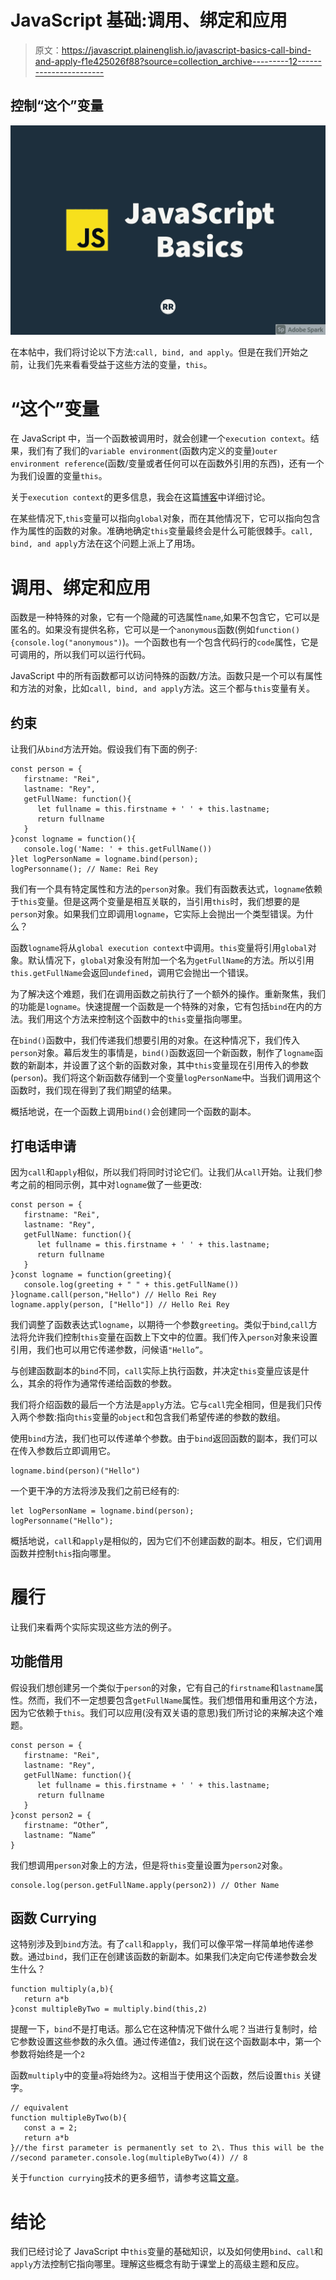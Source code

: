 # JavaScript 基础:调用、绑定和应用

> 原文：<https://javascript.plainenglish.io/javascript-basics-call-bind-and-apply-f1e425026f88?source=collection_archive---------12----------------------->

## 控制“这个”变量

![](img/18d2950415592062e240cdd6897f79f0.png)

在本帖中，我们将讨论以下方法:`call, bind, and apply`。但是在我们开始之前，让我们先来看看受益于这些方法的变量，`this`。

# “这个”变量

在 JavaScript 中，当一个函数被调用时，就会创建一个`execution context`。结果，我们有了我们的`variable environment`(函数内定义的变量)`outer environment reference`(函数/变量或者任何可以在函数外引用的东西)，还有一个为我们设置的变量`this`。

关于`execution context`的更多信息，我会在这篇[博客](https://medium.com/javascript-in-plain-english/javascript-basics-execution-context-bd79ede1ccdd)中详细讨论。

在某些情况下,`this`变量可以指向`global`对象，而在其他情况下，它可以指向包含作为属性的函数的对象。准确地确定`this`变量最终会是什么可能很棘手。`call, bind, and apply`方法在这个问题上派上了用场。

# 调用、绑定和应用

函数是一种特殊的对象，它有一个隐藏的可选属性`name`,如果不包含它，它可以是匿名的。如果没有提供名称，它可以是一个`anonymous`函数(例如`function(){console.log("anonymous")`)。一个函数也有一个包含代码行的`code`属性，它是可调用的，所以我们可以运行代码。

JavaScript 中的所有函数都可以访问特殊的函数/方法。函数只是一个可以有属性和方法的对象，比如`call, bind, and apply`方法。这三个都与`this`变量有关。

## 约束

让我们从`bind`方法开始。假设我们有下面的例子:

```
const person = {
   firstname: "Rei",
   lastname: "Rey",
   getFullName: function(){
      let fullname = this.firstname + ' ' + this.lastname;
      return fullname
   }
}const logname = function(){
   console.log('Name: ' + this.getFullName())
}let logPersonName = logname.bind(person); 
logPersonname(); // Name: Rei Rey 
```

我们有一个具有特定属性和方法的`person`对象。我们有函数表达式，`logname`依赖于`this`变量。但是这两个变量是相互关联的，当引用`this`时，我们想要的是`person`对象。如果我们立即调用`logname`，它实际上会抛出一个类型错误。为什么？

函数`logname`将从`global execution context`中调用。`this`变量将引用`global`对象。默认情况下，`global`对象没有附加一个名为`getFullName`的方法。所以引用`this.getFullName`会返回`undefined`，调用它会抛出一个错误。

为了解决这个难题，我们在调用函数之前执行了一个额外的操作。重新聚焦，我们的功能是`logname`。快速提醒一个函数是一个特殊的对象，它有包括`bind`在内的方法。我们用这个方法来控制这个函数中的`this`变量指向哪里。

在`bind()`函数中，我们传递我们想要引用的对象。在这种情况下，我们传入`person`对象。幕后发生的事情是，`bind()`函数返回一个新函数，制作了`logname`函数的新副本，并设置了这个新的函数对象，其中`this`变量现在引用传入的参数(`person`)。我们将这个新函数存储到一个变量`logPersonName`中。当我们调用这个函数时，我们现在得到了我们期望的结果。

概括地说，在一个函数上调用`bind()`会创建同一个函数的副本。

## 打电话申请

因为`call`和`apply`相似，所以我们将同时讨论它们。让我们从`call`开始。让我们参考之前的相同示例，其中对`logname`做了一些更改:

```
const person = {
   firstname: "Rei",
   lastname: "Rey",
   getFullName: function(){
      let fullname = this.firstname + ' ' + this.lastname;
      return fullname
   }
}const logname = function(greeting){
   console.log(greeting + " " + this.getFullName())
}logname.call(person,"Hello") // Hello Rei Rey
logname.apply(person, ["Hello"]) // Hello Rei Rey
```

我们调整了函数表达式`logname`，以期待一个参数`greeting`。类似于`bind`,`call`方法将允许我们控制`this`变量在函数上下文中的位置。我们传入`person`对象来设置引用，我们也可以用它传递参数，问候语`"Hello”`。

与创建函数副本的`bind`不同，`call`实际上执行函数，并决定`this`变量应该是什么，其余的将作为通常传递给函数的参数。

我们将介绍函数的最后一个方法是`apply`方法。它与`call`完全相同，但是我们只传入两个参数:指向`this`变量的`object`和包含我们希望传递的参数的数组。

使用`bind`方法，我们也可以传递单个参数。由于`bind`返回函数的副本，我们可以在传入参数后立即调用它。

```
logname.bind(person)("Hello")
```

一个更干净的方法将涉及我们之前已经有的:

```
let logPersonName = logname.bind(person); 
logPersonname("Hello");
```

概括地说，`call`和`apply`是相似的，因为它们不创建函数的副本。相反，它们调用函数并控制`this`指向哪里。

# 履行

让我们来看两个实际实现这些方法的例子。

## 功能借用

假设我们想创建另一个类似于`person`的对象，它有自己的`firstname`和`lastname`属性。然而，我们不一定想要包含`getFullName`属性。我们想借用和重用这个方法，因为它依赖于`this`。我们可以应用(没有双关语的意思)我们所讨论的来解决这个难题。

```
const person = {
   firstname: "Rei",
   lastname: "Rey",
   getFullName: function(){
      let fullname = this.firstname + ' ' + this.lastname;
      return fullname
   }
}const person2 = {
   firstname: “Other”,
   lastname: “Name”
}
```

我们想调用`person`对象上的方法，但是将`this`变量设置为`person2`对象。

```
console.log(person.getFullName.apply(person2)) // Other Name 
```

## 函数 Currying

这特别涉及到`bind`方法。有了`call`和`apply`，我们可以像平常一样简单地传递参数。通过`bind`，我们正在创建该函数的新副本。如果我们决定向它传递参数会发生什么？

```
function multiply(a,b){
   return a*b
}const multipleByTwo = multiply.bind(this,2)
```

提醒一下，`bind`不是打电话。那么它在这种情况下做什么呢？当进行复制时，给它参数设置这些参数的永久值。通过传递值`2`，我们说在这个函数副本中，第一个参数将始终是一个`2`

函数`multiply`中的变量`a`将始终为`2`。这相当于使用这个函数，然后设置`this` 关键字。

```
// equivalent
function multipleByTwo(b){
   const a = 2; 
   return a*b
}//the first parameter is permanently set to 2\. Thus this will be the //second parameter.console.log(multipleByTwo(4)) // 8
```

关于`function currying`技术的更多细节，请参考这篇[文章](https://javascript.info/currying-partials)。

# 结论

我们已经讨论了 JavaScript 中`this`变量的基础知识，以及如何使用`bind`、`call`和`apply`方法控制它指向哪里。理解这些概念有助于课堂上的高级主题和反应。
